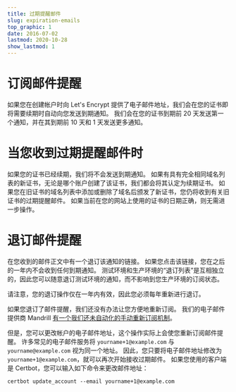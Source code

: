 ```yaml
---
title: 过期提醒邮件
slug: expiration-emails
top_graphic: 1
date: 2016-07-02
lastmod: 2020-10-28
show_lastmod: 1
---
```



# 订阅邮件提醒

如果您在创建帐户时向 Let's Encrypt 提供了电子邮件地址，我们会在您的证书即将需要续期时自动向您发送到期通知。 我们会在您的证书到期前 20 天发送第一个通知，并在其到期前 10 天和 1 天发送更多通知。

# 当您收到过期提醒邮件时

如果您的证书已经续期，我们将不会发送到期通知。 如果有具有完全相同域名列表的新证书，无论是哪个账户创建了该证书，我们都会将其认定为续期证书。 如果您在旧证书的域名列表中添加或删除了域名后颁发了新证书，您仍将收到有关旧证书的过期提醒邮件。 如果当前在您的网站上使用的证书的日期正确，则无需进一步操作。

# 退订邮件提醒

在您收到的邮件正文中有一个退订该通知的链接。 如果您点击该链接，您在之后的一年内不会收到任何到期通知。 测试环境和生产环境的“退订列表”是互相独立的，因此您可以随意退订测试环境的通知，而不影响到您生产环境的订阅状态。

请注意，您的退订操作仅在一年内有效，因此您必须每年重新进行退订。

如果您退订了邮件提醒，我们还没有办法让您方便地重新订阅。 我们的电子邮件提供商 Mandrill [有一个我们还未自动化的手动重新订阅机制](https://mandrill.zendesk.com/hc/en-us/articles/360039299913)。

但是，您可以更改帐户的电子邮件地址，这个操作实际上会使您重新订阅邮件提醒。 许多常见的电子邮件服务将 `yourname+1@example.com` 与 `yourname@example.com` 视为同一个地址。 因此，您只要将电子邮件地址修改为 `yourname+1@example.com`，就可以再次开始接收过期邮件。 如果您使用的客户端是 Certbot，您可以输入如下命令来更改邮件地址：

`certbot update_account --email yourname+1@example.com`

